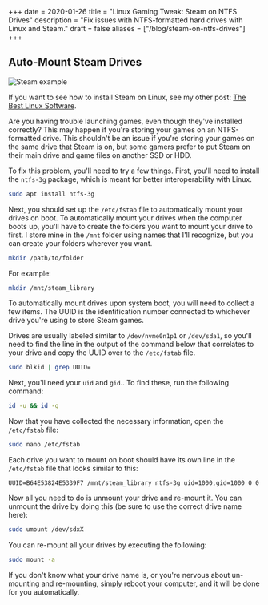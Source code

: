 +++
date = 2020-01-26
title = "Linux Gaming Tweak: Steam on NTFS Drives"
description = "Fix issues with NTFS-formatted hard drives with Linux and Steam."
draft = false
aliases = ["/blog/steam-on-ntfs-drives"]
+++

## Auto-Mount Steam Drives

![Steam example](https://img.cleberg.net/blog/20200125-the-best-linux-software/steam.png "Steam example")

If you want to see how to install Steam on Linux, see my other post:
[The Best Linux Software](/blog/linux-software/).

Are you having trouble launching games, even though they've installed correctly?
This may happen if you're storing your games on an NTFS-formatted drive. This
shouldn't be an issue if you're storing your games on the same drive that Steam
is on, but some gamers prefer to put Steam on their main drive and game files on
another SSD or HDD.

To fix this problem, you'll need to try a few things. First, you'll need to
install the `ntfs-3g` package, which is meant for better interoperability with
Linux.

```bash
sudo apt install ntfs-3g
```

Next, you should set up the `/etc/fstab` file to automatically mount your drives
on boot. To automatically mount your drives when the computer boots up, you'll
have to create the folders you want to mount your drive to first. I store mine
in the `/mnt` folder using names that I'll recognize, but you can create your
folders wherever you want.

```bash
mkdir /path/to/folder
```

For example:

```bash
mkdir /mnt/steam_library
```

To automatically mount drives upon system boot, you will need to collect a few
items. The UUID is the identification number connected to whichever drive you're
using to store Steam games.

Drives are usually labeled similar to `/dev/nvme0n1p1` or `/dev/sda1`, so you'll
need to find the line in the output of the command below that correlates to your
drive and copy the UUID over to the `/etc/fstab` file.

```bash
sudo blkid | grep UUID=
```

Next, you'll need your `uid` and `gid`.. To find these, run the following
command:

```bash
id -u && id -g
```

Now that you have collected the necessary information, open the `/etc/fstab`
file:

```bash
sudo nano /etc/fstab
```

Each drive you want to mount on boot should have its own line in the
`/etc/fstab` file that looks similar to this:

```config
UUID=B64E53824E5339F7 /mnt/steam_library ntfs-3g uid=1000,gid=1000 0 0
```

Now all you need to do is unmount your drive and re-mount it. You can unmount
the drive by doing this (be sure to use the correct drive name here):

```bash
sudo umount /dev/sdxX
```

You can re-mount all your drives by executing the following:

```bash
sudo mount -a
```

If you don't know what your drive name is, or you're nervous about un-mounting
and re-mounting, simply reboot your computer, and it will be done for you
automatically.
